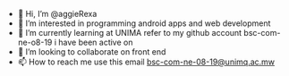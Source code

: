 - 👋 Hi, I’m @aggieRexa
- 👀 I’m interested in programming android apps and web development
- 🌱 I’m currently learning at UNIMA refer to my github account bsc-com-ne-o8-19 i have been active on
- 💞️ I’m looking to collaborate on front end
- 📫 How to reach me use this email bsc-com-ne-08-19@unimq.ac.mw

<!---
aggieRexa/aggieRexa is a ✨ special ✨ repository because its `README.md` (this file) appears on your GitHub profile.
You can click the Preview link to take a look at your changes.
--->
